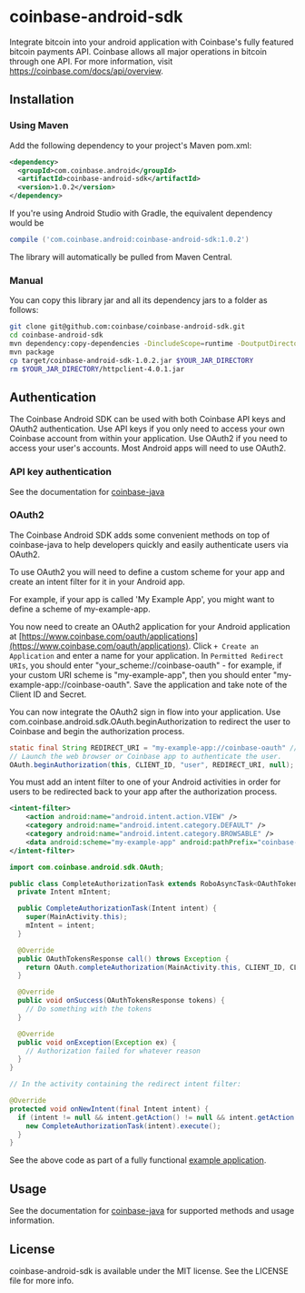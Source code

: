 # coinbase-android-sdk

Integrate bitcoin into your android application with Coinbase's fully featured bitcoin payments API. Coinbase allows all major operations in bitcoin through one API. For more information, visit https://coinbase.com/docs/api/overview.

## Installation

### Using Maven

Add the following dependency to your project's Maven pom.xml:

```xml
<dependency>
  <groupId>com.coinbase.android</groupId>
  <artifactId>coinbase-android-sdk</artifactId>
  <version>1.0.2</version>
</dependency>
```

If you're using Android Studio with Gradle, the equivalent dependency would be

```gradle
compile ('com.coinbase.android:coinbase-android-sdk:1.0.2')
```

The library will automatically be pulled from Maven Central.

### Manual

You can copy this library jar and all its dependency jars to a folder as follows:

```bash
git clone git@github.com:coinbase/coinbase-android-sdk.git
cd coinbase-android-sdk
mvn dependency:copy-dependencies -DincludeScope=runtime -DoutputDirectory=$YOUR_JAR_DIRECTORY
mvn package
cp target/coinbase-android-sdk-1.0.2.jar $YOUR_JAR_DIRECTORY
rm $YOUR_JAR_DIRECTORY/httpclient-4.0.1.jar
```

## Authentication

The Coinbase Android SDK can be used with both Coinbase API keys and OAuth2 authentication. Use API keys if you only need to access your own Coinbase account from within your application. Use OAuth2 if you need to access your user's accounts. Most Android apps will need to use OAuth2.

### API key authentication

See the documentation for [coinbase-java](https://github.com/coinbase/coinbase-java)

### OAuth2

The Coinbase Android SDK adds some convenient methods on top of coinbase-java to help developers quickly and easily authenticate users via OAuth2.

To use OAuth2 you will need to define a custom scheme for your app and create an intent filter for it in your Android app.

For example, if your app is called 'My Example App', you might want to define a scheme of my-example-app.

You now need to create an OAuth2 application for your Android application at [https://www.coinbase.com/oauth/applications](https://www.coinbase.com/oauth/applications). Click `+ Create an Application` and enter a name for your application. In `Permitted Redirect URIs`, you should enter "your_scheme://coinbase-oauth" - for example, if your custom URI scheme is "my-example-app", then you should enter "my-example-app://coinbase-oauth". Save the application and take note of the Client ID and Secret.

You can now integrate the OAuth2 sign in flow into your application. Use com.coinbase.android.sdk.OAuth.beginAuthorization to redirect the user to Coinbase and begin the authorization process.

```java
static final String REDIRECT_URI = "my-example-app://coinbase-oauth" // Must be the same as entered into 'Create Application' above.
// Launch the web browser or Coinbase app to authenticate the user.
OAuth.beginAuthorization(this, CLIENT_ID, "user", REDIRECT_URI, null);
```

You must add an intent filter to one of your Android activities in order for users to be redirected back to your app after the authorization process.

```xml
<intent-filter>
    <action android:name="android.intent.action.VIEW" />
    <category android:name="android.intent.category.DEFAULT" />
    <category android:name="android.intent.category.BROWSABLE" />
    <data android:scheme="my-example-app" android:pathPrefix="coinbase-oauth" />
</intent-filter>
```

```java
import com.coinbase.android.sdk.OAuth;

public class CompleteAuthorizationTask extends RoboAsyncTask<OAuthTokensResponse> {
  private Intent mIntent;

  public CompleteAuthorizationTask(Intent intent) {
    super(MainActivity.this);
    mIntent = intent;
  }

  @Override
  public OAuthTokensResponse call() throws Exception {
    return OAuth.completeAuthorization(MainActivity.this, CLIENT_ID, CLIENT_SECRET, mIntent.getData());
  }

  @Override
  public void onSuccess(OAuthTokensResponse tokens) {
    // Do something with the tokens
  }

  @Override
  public void onException(Exception ex) {
    // Authorization failed for whatever reason
  }
}

// In the activity containing the redirect intent filter:

@Override
protected void onNewIntent(final Intent intent) {
  if (intent != null && intent.getAction() != null && intent.getAction().equals("android.intent.action.VIEW")) {
    new CompleteAuthorizationTask(intent).execute();
  }
}
```

See the above code as part of a fully functional [example application](https://github.com/coinbase/coinbase-android-sdk-example).

## Usage

See the documentation for [coinbase-java](https://github.com/coinbase/coinbase-java) for supported methods and usage information.

## License

coinbase-android-sdk is available under the MIT license. See the LICENSE file for more info.
